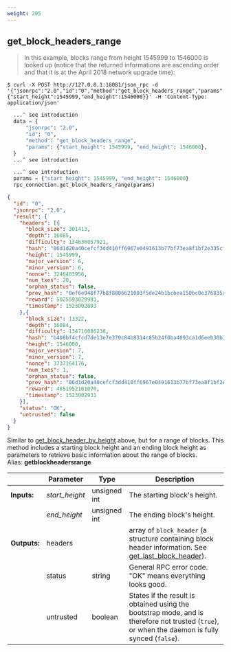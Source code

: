 ```yaml
---
weight: 205
---
```


## **get_block_headers_range**

> In this example, blocks range from height 1545999 to 1546000 is looked up (notice that the returned informations are ascending order and that it is at the April 2018 network upgrade time):

```shell
$ curl -X POST http://127.0.0.1:18081/json_rpc -d '{"jsonrpc":"2.0","id":"0","method":"get_block_headers_range","params":{"start_height":1545999,"end_height":1546000}}' -H 'Content-Type: application/json'
```
```python
  ...^ see introduction
  data = {
      "jsonrpc": "2.0",
      "id": "0",
      "method": "get_block_headers_range",
      "params": {"start_height": 1545999, "end_height": 1546000},
  }
  ...^ see introduction
```
```py
  ...^ see introduction
  params = {"start_height": 1545999, "end_height": 1546000}
  rpc_connection.get_block_headers_range(params)
```
```json
{
  "id": "0",
  "jsonrpc": "2.0",
  "result": {
    "headers": [{
      "block_size": 301413,
      "depth": 16085,
      "difficulty": 134636057921,
      "hash": "86d1d20a40cefcf3dd410ff6967e0491613b77bf73ea8f1bf2e335cf9cf7d57a",
      "height": 1545999,
      "major_version": 6,
      "minor_version": 6,
      "nonce": 3246403956,
      "num_txes": 20,
      "orphan_status": false,
      "prev_hash": "0ef6e948f77b8f8806621003f5de24b1bcbea150bc0e376835aea099674a5db5",
      "reward": 5025593029981,
      "timestamp": 1523002893
    },{
      "block_size": 13322,
      "depth": 16084,
      "difficulty": 134716086238,
      "hash": "b408bf4cfcd7de13e7e370c84b8314c85b24f0ba4093ca1d6eeb30b35e34e91a",
      "height": 1546000,
      "major_version": 7,
      "minor_version": 7,
      "nonce": 3737164176,
      "num_txes": 1,
      "orphan_status": false,
      "prev_hash": "86d1d20a40cefcf3dd410ff6967e0491613b77bf73ea8f1bf2e335cf9cf7d57a",
      "reward": 4851952181070,
      "timestamp": 1523002931
    }],
    "status": "OK",
    "untrusted": false
  }
}
```
Similar to [get_block_header_by_height](#get-block-header-by-height) above, but for a range of blocks. This method includes a starting block height and an ending block height as parameters to retrieve basic information about the range of blocks.  
Alias: **getblockheadersrange**  

|             | Parameter      | Type         | Description
| ---         | ---            | ---          | ---
|**Inputs:**  | *start_height* | unsigned int | The starting block's height.
|             | *end_height*   | unsigned int | The ending block's height.
|**Outputs:** | headers        |              | array of `block_header` (a structure containing block header information. See [get_last_block_header](#get-last-block-header)).
|             | status         | string       | General RPC error code. "OK" means everything looks good.
|             | untrusted      | boolean      | States if the result is obtained using the bootstrap mode, and is therefore not trusted (`true`), or when the daemon is fully synced (`false`).
